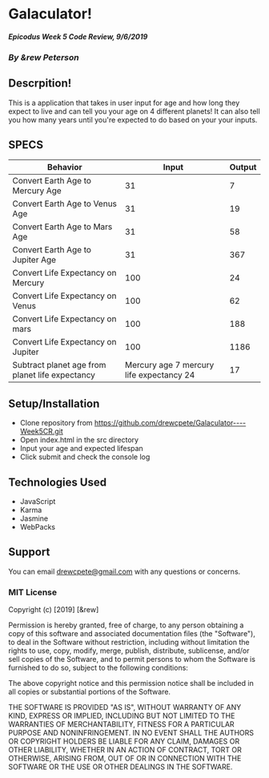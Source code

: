# Galaculator!

#### _Epicodus Week 5 Code Review, 9/6/2019_

### _By &rew Peterson_

## Descrpition!

This is a application that takes in user input for age and how long they expect to live and can tell you your age on 4 different planets!  It can also tell you how many years until you're expected to do based on your your inputs.


## SPECS

|  Behavior  |  Input  |  Output  |
|------------|---------|----------|
| Convert Earth Age to Mercury Age | 31  | 7  |
| Convert Earth Age to Venus Age  | 31  |  19 |
| Convert Earth Age to Mars Age |  31 |  58 |
| Convert Earth Age to Jupiter Age  |  31 | 367  |
| Convert Life Expectancy on Mercury | 100  | 24  |
| Convert Life Expectancy on Venus | 100 |  62  |
| Convert Life Expectancy on mars | 100  |  188 |
| Convert Life Expectancy on Jupiter | 100  |  1186  |
| Subtract planet age from planet life expectancy  |  Mercury age 7 mercury life expectancy 24  |  17  |


## Setup/Installation
* Clone repository from https://github.com/drewcpete/Galaculator----Week5CR.git
* Open index.html in the src directory
* Input your age and expected lifespan
* Click submit and check the console log

## Technologies Used
* JavaScript
* Karma
* Jasmine
* WebPacks

## Support
You can email drewcpete@gmail.com with any questions or concerns.

### MIT License

Copyright (c) [2019] [&rew]

Permission is hereby granted, free of charge, to any person obtaining a copy
of this software and associated documentation files (the "Software"), to deal
in the Software without restriction, including without limitation the rights
to use, copy, modify, merge, publish, distribute, sublicense, and/or sell
copies of the Software, and to permit persons to whom the Software is
furnished to do so, subject to the following conditions:

The above copyright notice and this permission notice shall be included in all
copies or substantial portions of the Software.

THE SOFTWARE IS PROVIDED "AS IS", WITHOUT WARRANTY OF ANY KIND, EXPRESS OR
IMPLIED, INCLUDING BUT NOT LIMITED TO THE WARRANTIES OF MERCHANTABILITY,
FITNESS FOR A PARTICULAR PURPOSE AND NONINFRINGEMENT. IN NO EVENT SHALL THE
AUTHORS OR COPYRIGHT HOLDERS BE LIABLE FOR ANY CLAIM, DAMAGES OR OTHER
LIABILITY, WHETHER IN AN ACTION OF CONTRACT, TORT OR OTHERWISE, ARISING FROM,
OUT OF OR IN CONNECTION WITH THE SOFTWARE OR THE USE OR OTHER DEALINGS IN THE
SOFTWARE.

